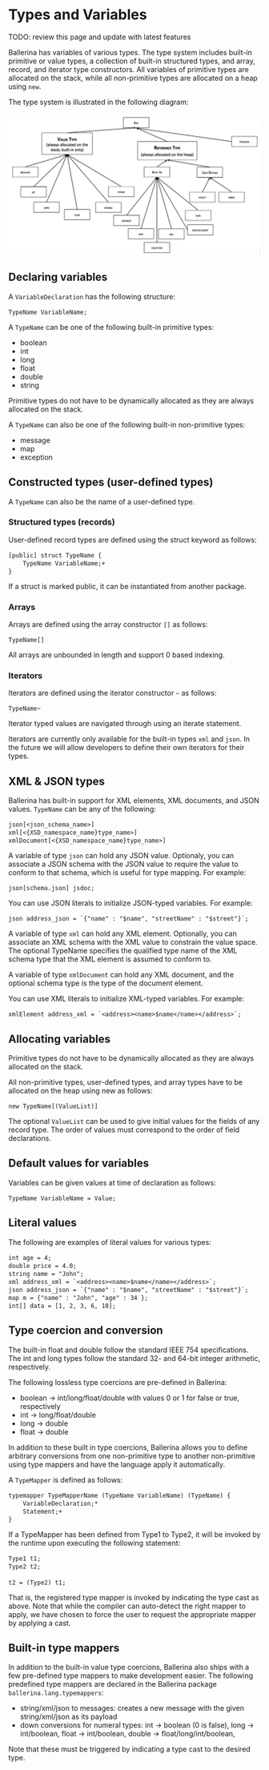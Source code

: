 # Types and Variables

TODO: review this page and update with latest features

Ballerina has variables of various types. The type system includes built-in primitive or value types, a collection of built-in structured types, and array, record, and iterator type constructors. All variables of primitive types are allocated on the stack, while all non-primitive types are allocated on a heap using `new`.

The type system is illustrated in the following diagram:

![alt text](../images/typesystem.png "Ballerina Type System")

## Declaring variables

A `VariableDeclaration` has the following structure:
```
TypeName VariableName;
```
A `TypeName` can be one of the following built-in primitive types:

* boolean
* int
* long
* float
* double
* string

Primitive types do not have to be dynamically allocated as they are always allocated on the stack.

A `TypeName` can also be one of the following built-in non-primitive types:

* message
* map
* exception

## Constructed types (user-defined types)
A `TypeName` can also be the name of a user-defined type.

### Structured types (records)

User-defined record types are defined using the struct keyword as follows:
```
[public] struct TypeName {
    TypeName VariableName;+
}
```
If a struct is marked public, it can be instantiated from another package.

### Arrays

Arrays are defined using the array constructor `[]` as follows:
```
TypeName[]
```
All arrays are unbounded in length and support 0 based indexing.

### Iterators

Iterators are defined using the iterator constructor `~` as follows:
```
TypeName~
```
Iterator typed values are navigated through using an iterate statement.

Iterators are currently only available for the built-in types `xml` and `json`. In the future we will allow developers to define their own iterators for their types.

## XML & JSON types

Ballerina has built-in support for XML elements, XML documents, and JSON values. `TypeName` can be any of the following:
```
json[<json_schema_name>]
xml[<{XSD_namespace_name}type_name>]
xmlDocument[<{XSD_namespace_name}type_name>]
```
A variable of type `json` can hold any JSON value. Optionaly, you can associate a JSON schema with the JSON value to require the value to conform to that schema, which is useful for type mapping. For example:
```
json[schema.json] jsdoc;
```

You can use JSON literals to initialize JSON-typed variables. For example:
```
json address_json = `{"name" : "$name", "streetName" : "$street"}`;
```

A variable of type `xml` can hold any XML element. Optionally, you can associate an XML schema with the XML value to constrain the value space. The optional TypeName specifies the qualified type name of the XML schema type that the XML element is assumed to conform to.

A variable of type `xmlDocument` can hold any XML document, and the optional schema type is the type of the document element.

You can use XML literals to initialize XML-typed variables. For example:
```
xmlElement address_xml = `<address><name>$name</name></address>`;
```

## Allocating variables

Primitive types do not have to be dynamically allocated as they are always allocated on the stack.

All non-primitive types, user-defined types, and array types have to be allocated on the heap using new as follows:
```
new TypeName[(ValueList)]
```
The optional `ValueList` can be used to give initial values for the fields of any record type. The order of values must correspond to the order of field declarations.

## Default values for variables

Variables can be given values at time of declaration as follows:
```
TypeName VariableName = Value;
```

## Literal values

The following are examples of literal values for various types:
```
int age = 4;
double price = 4.0;
string name = "John";
xml address_xml = `<address><name>$name</name></address>`;
json address_json = `{"name" : "$name", "streetName" : "$street"}`;
map m = {"name" : "John", "age" : 34 };
int[] data = [1, 2, 3, 6, 10];
```

## Type coercion and conversion

The built-in float and double follow the standard IEEE 754 specifications. The int and long types follow the standard 32- and 64-bit integer arithmetic, respectively.

The following lossless type coercions are pre-defined in Ballerina:

* boolean -> int/long/float/double with values 0 or 1 for false or true, respectively
* int -> long/float/double
* long -> double
* float -> double

In addition to these built in type coercions, Ballerina allows you to define arbitrary conversions from one non-primitive type to another non-primitive using type mappers and have the language apply it automatically.

A `TypeMapper` is defined as follows:
```
typemapper TypeMapperName (TypeName VariableName) (TypeName) {
    VariableDeclaration;*
    Statement;+
}
```
If a TypeMapper has been defined from Type1 to Type2, it will be invoked by the runtime upon executing the following statement:
```
Type1 t1;
Type2 t2;

t2 = (Type2) t1;
```

That is, the registered type mapper is invoked by indicating the type cast as above. Note that while the compiler can auto-detect the right mapper to apply, we have chosen to force the user to request the appropriate mapper by applying a cast.

## Built-in type mappers

In addition to the built-in value type coercions, Ballerina also ships with a few pre-defined type mappers to make development easier. The following predefined type mappers are declared in the Ballerina package `ballerina.lang.typemappers`:

* string/xml/json to messages: creates a new message with the given string/xml/json as its payload
* down conversions for numeral types: int -> boolean (0 is false), long -> int/boolean, float -> int/boolean, double -> float/long/int/boolean,

Note that these must be triggered by indicating a type cast to the desired type.

